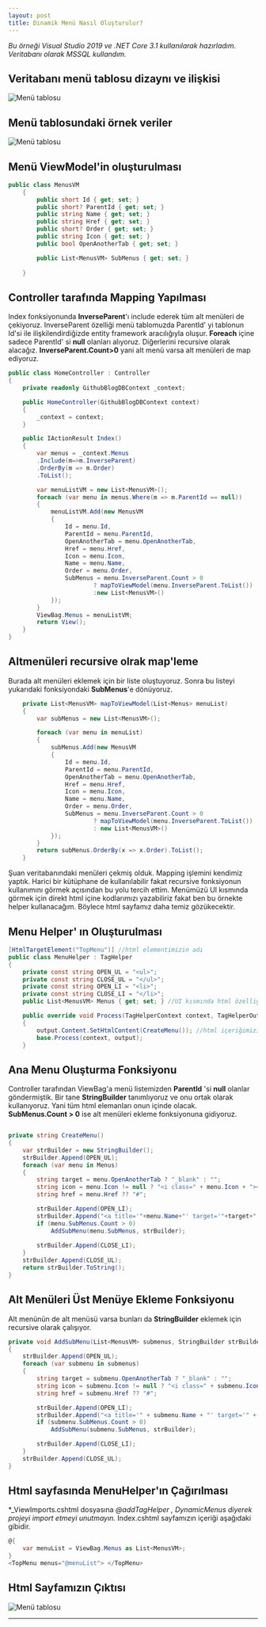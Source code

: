 ```yaml
---
layout: post
title: Dinamik Menü Nasıl Oluşturulur?
---
```


*Bu örneği Visual Studio 2019 ve .NET Core 3.1 kullanılarak hazırladım. Veritabanı olarak MSSQL kullandım.*

## Veritabanı menü tablosu dizaynı ve ilişkisi
![Menü tablosu](../public/images/2020-07-21/iliski_tablo.JPG)

## Menü tablosundaki örnek veriler
![Menü tablosu](../public/images/2020-07-21/veriler.JPG)

## Menü ViewModel'in oluşturulması
```csharp
public class MenusVM
    {
        public short Id { get; set; }
        public short? ParentId { get; set; }
        public string Name { get; set; }
        public string Href { get; set; }
        public short? Order { get; set; }
        public string Icon { get; set; }
        public bool OpenAnotherTab { get; set; }

        public List<MenusVM> SubMenus { get; set; }
        
    }
```
## Controller tarafında Mapping Yapılması
Index fonksiyonunda **InverseParent**'ı include ederek tüm alt menüleri de çekiyoruz. InverseParent özelliği menü tablomuzda ParentId' yi tablonun Id'si ile ilişkilendirdiğizde entity framework aracılığıyla oluşur.
**Foreach** içine sadece ParentId' si **null** olanları alıyoruz. Diğerlerini recursive olarak alacağız. **InverseParent.Count>0** yani alt menü varsa alt menüleri de map ediyoruz.
```csharp
public class HomeController : Controller
{
    private readonly GithubBlogDBContext _context;

    public HomeController(GithubBlogDBContext context)
    {
        _context = context;
    }

    public IActionResult Index()
    {
        var menus = _context.Menus
        .Include(m=>m.InverseParent)
        .OrderBy(m => m.Order)
        .ToList();

        var menuListVM = new List<MenusVM>();
        foreach (var menu in menus.Where(m => m.ParentId == null))
        {
            menuListVM.Add(new MenusVM
            {
                Id = menu.Id,
                ParentId = menu.ParentId,
                OpenAnotherTab = menu.OpenAnotherTab,
                Href = menu.Href,
                Icon = menu.Icon,
                Name = menu.Name,
                Order = menu.Order,
                SubMenus = menu.InverseParent.Count > 0
                        ? mapToViewModel(menu.InverseParent.ToList())
                        :new List<MenusVM>()
            });
        }
        ViewBag.Menus = menuListVM;
        return View();
    }
}

```

## Altmenüleri recursive olrak map'leme
Burada alt menüleri eklemek için bir liste oluştuyoruz. Sonra bu listeyi yukarıdaki fonksiyondaki 
**SubMenus**'e dönüyoruz.
```csharp
    private List<MenusVM> mapToViewModel(List<Menus> menuList)
    {
        var subMenus = new List<MenusVM>();

        foreach (var menu in menuList)
        {
            subMenus.Add(new MenusVM
            {
                Id = menu.Id,
                ParentId = menu.ParentId,
                OpenAnotherTab = menu.OpenAnotherTab,
                Href = menu.Href,
                Icon = menu.Icon,
                Name = menu.Name,
                Order = menu.Order,
                SubMenus = menu.InverseParent.Count > 0
                        ? mapToViewModel(menu.InverseParent.ToList())
                        : new List<MenusVM>()
            });
        }
        return subMenus.OrderBy(x => x.Order).ToList();
    }

```
Şuan veritabanındaki menüleri çekmiş olduk. Mapping işlemini kendimiz yaptık. Harici bir kütüphane de kullanılabilir fakat recursive fonksiyonun kullanımını görmek açısından bu yolu tercih ettim.
Menümüzü UI kısmında görmek için direkt html içine kodlarımızı yazabiliriz fakat ben bu örnekte helper kullanacağım. Böylece html sayfamız daha temiz gözükecektir.

## Menu Helper' ın Oluşturulması

```csharp
[HtmlTargetElement("TopMenu")] //html elementimizin adı
public class MenuHelper : TagHelper
{
    private const string OPEN_UL = "<ul>";
    private const string CLOSE_UL = "</ul>";
    private const string OPEN_LI = "<li>";
    private const string CLOSE_LI = "</li>";
    public List<MenusVM> Menus { get; set; } //UI kısmında html özelliği gibi çalışacak. public olmalı

    public override void Process(TagHelperContext context, TagHelperOutput output)
    {
        output.Content.SetHtmlContent(CreateMenu()); //html içeriğimizi ayarlıyoruz.
        base.Process(context, output);
    }
```
## Ana Menu Oluşturma Fonksiyonu
Controller tarafından ViewBag'a menü listemizden **ParentId** 'si **null** olanlar göndermiştik. 
Bir tane **StringBuilder** tanımlıyoruz ve onu ortak olarak kullanıyoruz. Yani tüm html elemanları onun içinde olacak. **SubMenus.Count > 0** ise alt menüleri ekleme fonksiyonuna gidiyoruz.
```csharp

private string CreateMenu()
{
    var strBuilder = new StringBuilder();
    strBuilder.Append(OPEN_UL);
    foreach (var menu in Menus)
    {
        string target = menu.OpenAnotherTab ? "_blank" : "";
        string icon = menu.Icon != null ? "<i class=" + menu.Icon + "></i>" : string.Empty;
        string href = menu.Href ?? "#";

        strBuilder.Append(OPEN_LI);
        strBuilder.Append("<a title='"+menu.Name+"' target='"+target+"' href='"+href+"'>"+icon+" "+menu.Name+"</a>");
        if (menu.SubMenus.Count > 0)
            AddSubMenu(menu.SubMenus, strBuilder);
        
        strBuilder.Append(CLOSE_LI);
    }
    strBuilder.Append(CLOSE_UL);
    return strBuilder.ToString();
}
```

## Alt Menüleri Üst Menüye Ekleme Fonksiyonu
Alt menünün de alt menüsü varsa bunları da **StringBuilder** eklemek için recursive olarak çalışıyor.
```csharp
private void AddSubMenu(List<MenusVM> submenus, StringBuilder strBuilder)
{
    strBuilder.Append(OPEN_UL);
    foreach (var submenu in submenus)
    {
        string target = submenu.OpenAnotherTab ? "_blank" : "";
        string icon = submenu.Icon != null ? "<i class=" + submenu.Icon + "></i>" : string.Empty;
        string href = submenu.Href ?? "#";

        strBuilder.Append(OPEN_LI);
        strBuilder.Append("<a title='" + submenu.Name + "' target='" + target +"' href='" + href + "'>" + icon + " " + submenu.Name + "</a>");
        if (submenu.SubMenus.Count > 0)
            AddSubMenu(submenu.SubMenus, strBuilder);

        strBuilder.Append(CLOSE_LI);
    }
    strBuilder.Append(CLOSE_UL);
}
```
## Html sayfasında MenuHelper'ın Çağırılması
*_ViewImports.cshtml dosyasına **@addTagHelper *, DynamicMenus** diyerek projeyi import etmeyi unutmayın.*
Index.cshtml sayfamızın içeriği aşağıdaki gibidir.

```csharp
@{   
    var menuList = ViewBag.Menus as List<MenusVM>;
}
<TopMenu menus="@menuList"> </TopMenu>

```

## Html Sayfamızın Çıktısı
![Menü tablosu](../public/images/2020-07-21/sonuc.JPG)

---